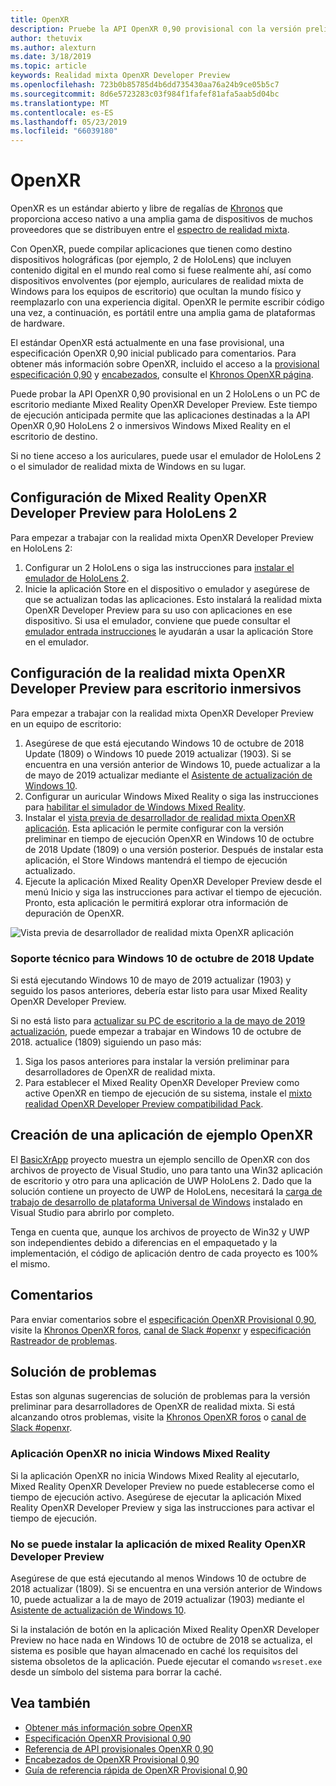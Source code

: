 ```yaml
---
title: OpenXR
description: Pruebe la API OpenXR 0,90 provisional con la versión preliminar para desarrolladores de OpenXR de realidad mixta.
author: thetuvix
ms.author: alexturn
ms.date: 3/18/2019
ms.topic: article
keywords: Realidad mixta OpenXR Developer Preview
ms.openlocfilehash: 723b0b85785d4b6dd735430aa76a24b9ce05b5c7
ms.sourcegitcommit: 8d6e5723283c03f984f1fafef81afa5aab5d04bc
ms.translationtype: MT
ms.contentlocale: es-ES
ms.lasthandoff: 05/23/2019
ms.locfileid: "66039180"
---
```

# <a name="openxr"></a>OpenXR

OpenXR es un estándar abierto y libre de regalías de [Khronos](https://www.khronos.org/) que proporciona acceso nativo a una amplia gama de dispositivos de muchos proveedores que se distribuyen entre el [espectro de realidad mixta](mixed-reality.md).

Con OpenXR, puede compilar aplicaciones que tienen como destino dispositivos holográficas (por ejemplo, 2 de HoloLens) que incluyen contenido digital en el mundo real como si fuese realmente ahí, así como dispositivos envolventes (por ejemplo, auriculares de realidad mixta de Windows para los equipos de escritorio) que ocultan la mundo físico y reemplazarlo con una experiencia digital.  OpenXR le permite escribir código una vez, a continuación, es portátil entre una amplia gama de plataformas de hardware.

El estándar OpenXR está actualmente en una fase provisional, una especificación OpenXR 0,90 inicial publicado para comentarios.  Para obtener más información sobre OpenXR, incluido el acceso a la [provisional especificación 0,90](https://www.khronos.org/registry/OpenXR/specs/0.90/html/xrspec.html) y [encabezados](https://github.com/KhronosGroup/OpenXR-Docs/tree/master/include/openxr), consulte el [Khronos OpenXR página](https://www.khronos.org/openxr/). 

Puede probar la API OpenXR 0,90 provisional en un 2 HoloLens o un PC de escritorio mediante Mixed Reality OpenXR Developer Preview.  Este tiempo de ejecución anticipada permite que las aplicaciones destinadas a la API OpenXR 0,90 HoloLens 2 o inmersivos Windows Mixed Reality en el escritorio de destino.

Si no tiene acceso a los auriculares, puede usar el emulador de HoloLens 2 o el simulador de realidad mixta de Windows en su lugar.

## <a name="setting-up-the-mixed-reality-openxr-developer-preview-for-hololens-2"></a>Configuración de Mixed Reality OpenXR Developer Preview para HoloLens 2

Para empezar a trabajar con la realidad mixta OpenXR Developer Preview en HoloLens 2:

1. Configurar un 2 HoloLens o siga las instrucciones para [instalar el emulador de HoloLens 2](using-the-hololens-emulator.md).
1. Inicie la aplicación Store en el dispositivo o emulador y asegúrese de que se actualizan todas las aplicaciones.  Esto instalará la realidad mixta OpenXR Developer Preview para su uso con aplicaciones en ese dispositivo.  Si usa el emulador, conviene que puede consultar el [emulador entrada instrucciones](using-the-hololens-emulator.md#basic-emulator-input) le ayudarán a usar la aplicación Store en el emulador.

## <a name="setting-up-the-mixed-reality-openxr-developer-preview-for-immersive-desktop-headsets"></a>Configuración de la realidad mixta OpenXR Developer Preview para escritorio inmersivos

Para empezar a trabajar con la realidad mixta OpenXR Developer Preview en un equipo de escritorio:

1. Asegúrese de que está ejecutando Windows 10 de octubre de 2018 Update (1809) o Windows 10 puede 2019 actualizar (1903).  Si se encuentra en una versión anterior de Windows 10, puede actualizar a la de mayo de 2019 actualizar mediante el [Asistente de actualización de Windows 10](https://www.microsoft.com/en-us/software-download/windows10).
1. Configurar un auricular Windows Mixed Reality o siga las instrucciones para [habilitar el simulador de Windows Mixed Reality](using-the-windows-mixed-reality-simulator.md).
1. Instalar el [vista previa de desarrollador de realidad mixta OpenXR aplicación](https://www.microsoft.com/store/productId/9n5cvvl23qbt).  Esta aplicación le permite configurar con la versión preliminar en tiempo de ejecución OpenXR en Windows 10 de octubre de 2018 Update (1809) o una versión posterior.  Después de instalar esta aplicación, el Store Windows mantendrá el tiempo de ejecución actualizado.
1. Ejecute la aplicación Mixed Reality OpenXR Developer Preview desde el menú Inicio y siga las instrucciones para activar el tiempo de ejecución.  Pronto, esta aplicación le permitirá explorar otra información de depuración de OpenXR.

![Vista previa de desarrollador de realidad mixta OpenXR aplicación](images/mixed-reality-openxr-developer-preview.png)

### <a name="support-for-windows-10-october-2018-update"></a>Soporte técnico para Windows 10 de octubre de 2018 Update

Si está ejecutando Windows 10 de mayo de 2019 actualizar (1903) y seguido los pasos anteriores, debería estar listo para usar Mixed Reality OpenXR Developer Preview.

Si no está listo para [actualizar su PC de escritorio a la de mayo de 2019 actualización](https://www.microsoft.com/en-us/software-download/windows10), puede empezar a trabajar en Windows 10 de octubre de 2018. actualice (1809) siguiendo un paso más:

1. Siga los pasos anteriores para instalar la versión preliminar para desarrolladores de OpenXR de realidad mixta.
1. Para establecer el Mixed Reality OpenXR Developer Preview como active OpenXR en tiempo de ejecución de su sistema, instale el [mixto realidad OpenXR Developer Preview compatibilidad Pack](https://aka.ms/openxr-compat).

## <a name="building-a-sample-openxr-app"></a>Creación de una aplicación de ejemplo OpenXR

El [BasicXrApp](https://github.com/Microsoft/OpenXR-SDK-VisualStudio/tree/master/samples/BasicXrApp) proyecto muestra un ejemplo sencillo de OpenXR con dos archivos de proyecto de Visual Studio, uno para tanto una Win32 aplicación de escritorio y otro para una aplicación de UWP HoloLens 2.  Dado que la solución contiene un proyecto de UWP de HoloLens, necesitará la [carga de trabajo de desarrollo de plataforma Universal de Windows](install-the-tools.md#installation-checklist) instalado en Visual Studio para abrirlo por completo.

Tenga en cuenta que, aunque los archivos de proyecto de Win32 y UWP son independientes debido a diferencias en el empaquetado y la implementación, el código de aplicación dentro de cada proyecto es 100% el mismo.

## <a name="feedback"></a>Comentarios

Para enviar comentarios sobre el [especificación OpenXR Provisional 0,90](https://www.khronos.org/registry/OpenXR/specs/0.90/html/xrspec.html), visite la [Khronos OpenXR foros](https://community.khronos.org/c/openxr), [canal de Slack #openxr](https://khr.io/slack) y [especificación Rastreador de problemas](https://github.com/KhronosGroup/OpenXR-Docs/issues).

## <a name="troubleshooting"></a>Solución de problemas

Estas son algunas sugerencias de solución de problemas para la versión preliminar para desarrolladores de OpenXR de realidad mixta.  Si está alcanzando otros problemas, visite la [Khronos OpenXR foros](https://community.khronos.org/c/openxr) o [canal de Slack #openxr](https://khr.io/slack).

### <a name="openxr-app-not-starting-windows-mixed-reality"></a>Aplicación OpenXR no inicia Windows Mixed Reality

Si la aplicación OpenXR no inicia Windows Mixed Reality al ejecutarlo, Mixed Reality OpenXR Developer Preview no puede establecerse como el tiempo de ejecución activo.  Asegúrese de ejecutar la aplicación Mixed Reality OpenXR Developer Preview y siga las instrucciones para activar el tiempo de ejecución.

### <a name="mixed-reality-openxr-developer-preview-app-cannot-be-installed"></a>No se puede instalar la aplicación de mixed Reality OpenXR Developer Preview 

Asegúrese de que está ejecutando al menos Windows 10 de octubre de 2018 actualizar (1809).  Si se encuentra en una versión anterior de Windows 10, puede actualizar a la de mayo de 2019 actualizar (1903) mediante el [Asistente de actualización de Windows 10](https://www.microsoft.com/en-us/software-download/windows10).

Si la instalación de botón en la aplicación Mixed Reality OpenXR Developer Preview no hace nada en Windows 10 de octubre de 2018 se actualiza, el sistema es posible que hayan almacenado en caché los requisitos del sistema obsoletos de la aplicación.  Puede ejecutar el comando `wsreset.exe` desde un símbolo del sistema para borrar la caché.

## <a name="see-also"></a>Vea también

* [Obtener más información sobre OpenXR](https://www.khronos.org/openxr/)
* [Especificación OpenXR Provisional 0,90](https://www.khronos.org/registry/OpenXR/specs/0.90/html/xrspec.html)
* [Referencia de API provisionales OpenXR 0,90](https://www.khronos.org/registry/OpenXR/specs/0.90/man/html/)
* [Encabezados de OpenXR Provisional 0,90](https://github.com/KhronosGroup/OpenXR-Docs/tree/master/include/openxr)
* [Guía de referencia rápida de OpenXR Provisional 0,90](https://www.khronos.org/registry/OpenXR/specs/0.90/refguide/OpenXR-0.90-web.pdf)
